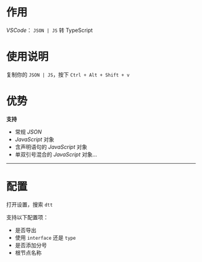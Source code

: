 # 作用

*VSCode*： `JSON | JS` 转 TypeScript

# 使用说明

复制你的 `JSON | JS`，按下 `Ctrl + Alt + Shift + v`  

# 优势

**支持**
- 常规 *JSON*
- *JavaScript* 对象
- 含声明语句的 *JavaScript* 对象
- 单双引号混合的 *JavaScript* 对象...

---


# 配置

打开设置，搜索 `dtt`

支持以下配置项：
- 是否导出
- 使用 `interface` 还是 `type`
- 是否添加分号
- 根节点名称